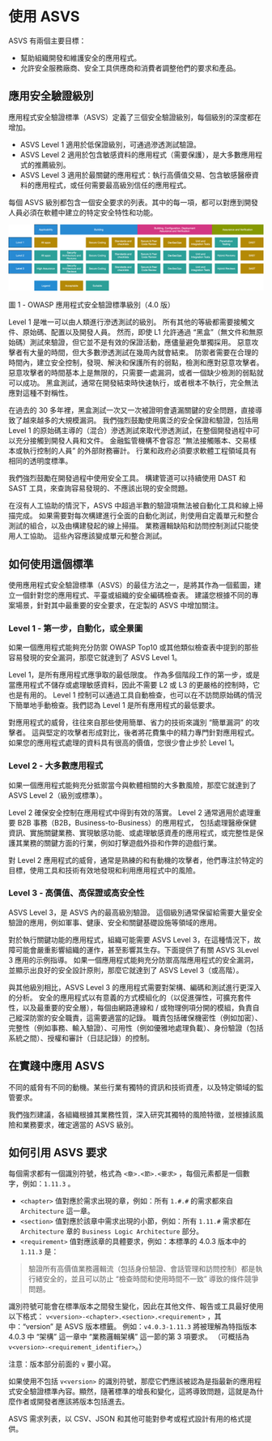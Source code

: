 # 使用 ASVS

ASVS 有兩個主要目標：

* 幫助組織開發和維護安全的應用程式。
* 允許安全服務廠商、安全工具供應商和消費者調整他們的要求和產品。

## 應用安全驗證級別

應用程式安全驗證標準（ASVS）定義了三個安全驗證級別，每個級別的深度都在增加。

* ASVS Level 1 適用於低保證級別，可通過滲透測試驗證。
* ASVS Level 2 適用於包含敏感資料的應用程式（需要保護），是大多數應用程式的推薦級別。
* ASVS Level 3 適用於最關鍵的應用程式：執行高價值交易、包含敏感醫療資料的應用程式，或任何需要最高級別信任的應用程式。

每個 ASVS 級別都包含一個安全要求的列表。其中的每一項，都可以對應到開發人員必須在軟體中建立的特定安全特性和功能。

![ASVS Level](https://raw.githubusercontent.com/OWASP/ASVS/master/4.0/images/asvs_40_levels.png "ASVS Level")

圖 1 - OWASP 應用程式安全驗證標準級別（4.0 版）

Level 1 是唯一可以由人類進行滲透測試的級別。 所有其他的等級都需要接觸文件、原始碼、配置以及開發人員。 然而，即使 L1 允許通過 “黑盒”（無文件和無原始碼）測試來驗證，但它並不是有效的保證活動，應儘量避免單獨採用。 惡意攻擊者有大量的時間，但大多數滲透測試在幾周內就會結束。 防禦者需要在合理的時間內，建立安全控制，發現、解決和保護所有的弱點，檢測和應對惡意攻擊者。惡意攻擊者的時間基本上是無限的，只需要一處漏洞，或者一個缺少檢測的弱點就可以成功。 黑盒測試，通常在開發結束時快速執行，或者根本不執行，完全無法應對這種不對稱性。

在過去的 30 多年裡，黑盒測試一次又一次被證明會遺漏關鍵的安全問題，直接導致了越來越多的大規模漏洞。 我們強烈鼓勵使用廣泛的安全保證和驗證，包括用 Level 1 的原始碼主導的（混合）滲透測試來取代滲透測試，在整個開發過程中可以充分接觸到開發人員和文件。 金融監管機構不會容忍 “無法接觸賬本、交易樣本或執行控制的人員” 的外部財務審計。 行業和政府必須要求軟體工程領域具有相同的透明度標準。

我們強烈鼓勵在開發過程中使用安全工具。 構建管道可以持續使用 DAST 和 SAST 工具，來查詢容易發現的、不應該出現的安全問題。

在沒有人工協助的情況下，ASVS 中超過半數的驗證項無法被自動化工具和線上掃描完成。 如果需要對每次構建進行全面的自動化測試，則使用自定義單元和整合測試的組合，以及由構建發起的線上掃描。 業務邏輯缺陷和訪問控制測試只能使用人工協助。 這些內容應該變成單元和整合測試。

## 如何使用這個標準

使用應用程式安全驗證標準（ASVS）的最佳方法之一，是將其作為一個藍圖，建立一個針對您的應用程式、平臺或組織的安全編碼檢查表。 建議您根據不同的專案場景，針對其中最重要的安全要求，在定製的 ASVS 中增加關注。

### Level 1 - 第一步，自動化，或全景圖

如果一個應用程式能夠充分防禦 OWASP Top10 或其他類似檢查表中提到的那些容易發現的安全漏洞，那麼它就達到了 ASVS Level 1。

Level 1，是所有應用程式應爭取的最低限度。 作為多個階段工作的第一步，或是當應用程式不儲存或處理敏感資料，因此不需要 L2 或 L3 的更嚴格的控制時，它也是有用的。 Level 1 控制可以通過工具自動檢查，也可以在不訪問原始碼的情況下簡單地手動檢查。我們認為 Level 1 是所有應用程式的最低要求。

對應用程式的威脅，往往來自那些使用簡單、省力的技術來識別 “簡單漏洞” 的攻擊者。 這與堅定的攻擊者形成對比，後者將花費集中的精力專門針對應用程式。 如果您的應用程式處理的資料具有很高的價值，您很少會止步於 Level 1。

### Level 2 - 大多數應用程式

如果一個應用程式能夠充分抵禦當今與軟體相關的大多數風險，那麼它就達到了 ASVS Level 2（級別或標準）。

Level 2 確保安全控制在應用程式中得到有效的落實。 Level 2 通常適用於處理重要 B2B 事務（B2B，Business-to-Business）的應用程式， 包括處理醫療保健資訊、實施關鍵業務、實現敏感功能、或處理敏感資產的應用程式，或完整性是保護其業務的關鍵方面的行業，例如打擊遊戲外掛和作弊的遊戲行業。

對 Level 2 應用程式的威脅，通常是熟練的和有動機的攻擊者，他們專注於特定的目標，使用工具和技術有效地發現和利用應用程式中的風險。

### Level 3 - 高價值、高保證或高安全性

ASVS Level 3，是 ASVS 內的最高級別驗證。 這個級別通常保留給需要大量安全驗證的應用，例如軍事、健康、安全和關鍵基礎設施等領域的應用。

對於執行關鍵功能的應用程式，組織可能需要 ASVS Level 3，在這種情況下，故障可能會嚴重影響組織的運作，甚至影響其生存。下面提供了有關 ASVS 3Level 3 應用的示例指導。 如果一個應用程式能夠充分防禦高階應用程式的安全漏洞，並顯示出良好的安全設計原則，那麼它就達到了 ASVS Level 3（或高階）。

與其他級別相比，ASVS Level 3 的應用程式需要對架構、編碼和測試進行更深入的分析。 安全的應用程式以有意義的方式模組化的（以促進彈性，可擴充套件性，以及最重要的安全層），每個由網路連線和 / 或物理例項分開的模組，負責自己縱深防禦的安全職責，這需要適當的記錄。 職責包括確保機密性（例如加密）、完整性（例如事務、輸入驗證）、可用性（例如優雅地處理負載）、身份驗證（包括系統之間）、授權和審計（日誌記錄）的控制。

## 在實踐中應用 ASVS

不同的威脅有不同的動機。某些行業有獨特的資訊和技術資產，以及特定領域的監管要求。

我們強烈建議，各組織根據其業務性質，深入研究其獨特的風險特徵，並根據該風險和業務要求，確定適當的 ASVS 級別。

## 如何引用 ASVS 要求

每個需求都有一個識別符號，格式為 `<章>.<節>.<要求>` ，每個元素都是一個數字，例如：`1.11.3` 。
- `<chapter>` 值對應於需求出現的章，例如：所有 `1.#.#` 的需求都來自 `Architecture` 這一章。
- `<section>` 值對應於該章中需求出現的小節，例如：所有 `1.11.#` 需求都在 `Architecture` 章的 `Business Logic Architecture` 部分。
- `<requirement>` 值對應該章的具體要求，例如：本標準的 4.0.3 版本中的 `1.11.3` 是：

> 驗證所有高價值業務邏輯流（包括身份驗證、會話管理和訪問控制）都是執行緒安全的，並且可以防止 “檢查時間和使用時間不一致” 導致的條件競爭問題。

識別符號可能會在標準版本之間發生變化，因此在其他文件、報告或工具最好使用以下格式： `v<version>-<chapter>.<section>.<requirement>` ，其中：“version” 是 ASVS 版本標籤。 例如：`v4.0.3-1.11.3` 將被理解為特指版本 4.0.3 中 “架構” 這一章中 “業務邏輯架構” 這一節的第 3 項要求。 （可概括為 `v<version>-<requirement_identifier>`。）

注意：版本部分前面的 `v` 要小寫。

如果使用不包括 `v<version>` 的識別符號，那麼它們應該被認為是指最新的應用程式安全驗證標準內容。顯然，隨著標準的增長和變化，這將導致問題，這就是為什麼作者或開發者應該將版本包括進去。

ASVS 需求列表，以 CSV、JSON 和其他可能對參考或程式設計有用的格式提供。